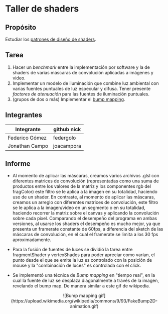 # Taller de shaders

## Propósito

Estudiar los [patrones de diseño de shaders](http://visualcomputing.github.io/Shaders/#/4).

## Tarea

1. Hacer un _benchmark_ entre la implementación por software y la de shaders de varias máscaras de convolución aplicadas a imágenes y video.
2. Implementar un modelo de iluminación que combine luz ambiental con varias fuentes puntuales de luz especular y difusa. Tener presente _factores de atenuación_ para las fuentes de iluminación puntuales.
3. (grupos de dos o más) Implementar el [bump mapping](https://en.wikipedia.org/wiki/Bump_mapping).


## Integrantes

|   Integrante   | github nick |
|----------------|-------------|
| Federico Gómez |  federgolo  |
| Jonathan Campo |  joacampora |


## Informe

* Al momento de aplicar las máscaras, creamos varios archivos .glsl con diferentes matrices de convolución (representadas como una suma de productos entre los valores de la matriz y los componentes rgb del fragColor) este filtro se le aplica a la imagen en su totalidad, haciendo uso de un shader. En contraste, al momento de aplicar las máscaras, creamos un arreglo con diferentes matrices de convolución, este filtro se le aplica a la imagen/video en un segmento o en su totalidad, haciendo recorrer la matriz sobre el canvas y aplicando la convolución sobre cada pixel. Comparando el desempeño del programa en ambas versiones, al usarse los shaders el desempeño es mucho mejor, ya que presenta un framerate constante de 60fps, a diferencia del sketch de las máscaras de convolución, en el cual el framerate se limita a los 30 fps aproximadamente.

* Para la fusión de fuentes de luces se dividió la tarea entre fragmentShader y vertexShades para poder apreciar como varían, el punto desde el que se emite la luz es controlado con la posición de mouse y la "combinación de luces" es controlada con el click.

* Se implementó una técnica de *Bump mapping* en "tiempo real", en la cual la fuente de luz se desplaza diagonalmente a través de la imagen, revelando el bump map. De manera similar a este gif de wikipedia.

<p align="center">
![Bump mapping gif](https://upload.wikimedia.org/wikipedia/commons/9/93/FakeBump2D-animation.gif)
</p>



